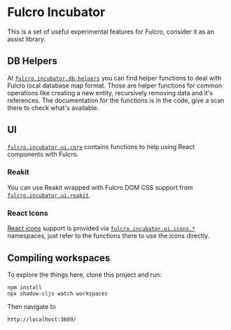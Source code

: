# Fulcro Incubator

This is a set of useful experimental features for Fulcro, consider it as an assist library.

## DB Helpers

At [`fulcro.incubator.db-helpers`](https://github.com/fulcrologic/fulcro-incubator/blob/develop/src/fulcro/incubator/db_helpers.cljc) you can find helper functions to deal with Fulcro local
database map format. Those are helper functions for common operations like creating
a new entity, recursively removing data and it's references. The documentation for the
functions is in the code, give a scan there to check what's available.

## UI

[`fulcro.incubator.ui.core`](https://github.com/fulcrologic/fulcro-incubator/blob/develop/src/fulcro/incubator/ui/core.cljs)
contains functions to help using React components with Fulcro.

### Reakit

You can use Reakit wrapped with Fulcro DOM CSS support from [`fulcro.incubator.ui.reakit`](https://github.com/fulcrologic/fulcro-incubator/blob/develop/src/fulcro/incubator/ui/reakit.cljs).

### React Icons

[React icons](http://react-icons.github.io/react-icons/) support is provided via [`fulcro.incubator.ui.icons.*`](https://github.com/fulcrologic/fulcro-incubator/tree/develop/src/fulcro/incubator/ui/icons)
namespaces, just refer to the functions there to use the icons directly.

## Compiling workspaces

To explore the things here, clone this project and run:

```
npm install
npx shadow-cljs watch workspaces
```

Then navigate to

```
http://localhost:3689/
```
